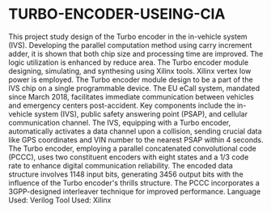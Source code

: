 # TURBO-ENCODER-USEING-CIA
This project study design of the Turbo encoder in the in-vehicle system (IVS).
Developing the parallel computation method using carry increment adder, it is
shown that both chip size and processing time are improved. The logic utilization
is enhanced by reduce area. The Turbo encoder module designing, simulating,
and synthesing using Xilinx tools. Xilinx vertex low power is employed. The
Turbo encoder module design to be a part of the IVS chip on a single
programmable device.
The EU eCall system, mandated since March 2018, facilitates immediate
communication between vehicles and emergency centers post-accident. Key
components include the in-vehicle system (IVS), public safety answering point
(PSAP), and cellular communication channel. The IVS, equipping with a Turbo
encoder, automatically activates a data channel upon a collision, sending crucial
data like GPS coordinates and VIN number to the nearest PSAP within 4 seconds.
The Turbo encoder, employing a parallel concatenated convolutional code
(PCCC), uses two constituent encoders with eight states and a 1/3 code rate to
enhance digital communication reliability. The encoded data structure involves
1148 input bits, generating 3456 output bits with the influence of the Turbo
encoder's thrills structure. The PCCC incorporates a 3GPP-designed interleaver
technique for improved performance.
Language Used: Verilog
Tool Used: Xilinx
